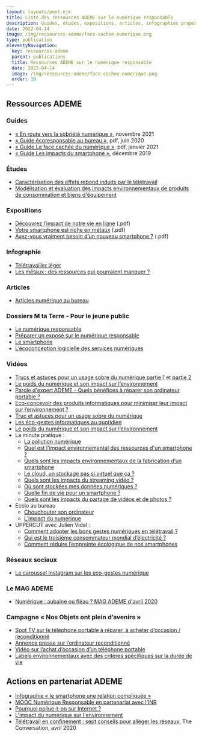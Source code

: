 ```yaml
---
layout: layouts/post.njk
title: Liste des ressources ADEME sur le numérique responsable
description: Guides, études, expositions, articles, infographies proposées par l'Ademe sur les impacts environnementaux du numérique et les moyens de les réduire.
date: 2022-04-14
image: /img/ressources-ademe/face-cachee-numerique.png
type: publication
eleventyNavigation:
  key: ressources-ademe
  parent: publications
  title: Ressources ADEME sur le numérique responsable
  date: 2022-04-14
  image: /img/ressources-ademe/face-cachee-numerique.png
  order: 10
---
```


## Ressources ADEME

### Guides

- [« En route vers la sobriété numérique »](https://librairie.ademe.fr/consommer-autrement/5086-en-route-vers-la-sobriete-numerique-9791029718755.html), novembre 2021
-	[« Guide écoresponsable au bureau »](https://librairie.ademe.fr/cadic/174/guide-pratique-ecoresponsable-au-bureau.pdf?modal=false), pdf, juin 2020
-	[« Guide La face cachée du numérique »](https://librairie.ademe.fr/cadic/4932/guide-pratique-face-cachee-numerique.pdf?modal=false), pdf, janvier 2021
-	[« Guide Les impacts du smartphone »](https://www.ademe.fr/impacts-smartphone), décembre 2019

### Études

- [Caractérisation des effets rebond induits par le télétravail](https://www.ademe.fr/caracterisation-effets-rebond-induits-teletravail)
- [Modélisation et évaluation des impacts environnementaux de produits de consommation et biens d'équipement](https://www.ademe.fr/modelisation-evaluation-impacts-environnementaux-produits-consommation-biens-dequipement)

### Expositions

-	[Découvrez l’impact de notre vie en ligne](https://www.mtaterre.fr/sites/default/files/infographie-numerique-responsable-mtt.pdf) (.pdf)
-	[Votre smartphone est riche en métaux](https://ged.fne.asso.fr/silverpeas/LinkFile/Key/e6e8caca-4a59-4a08-a618-9e1f9c383668/Panneau_expo_FNE_PdL_metaux_smartphone_oct2017.pdf) (.pdf)
-	[Avez-vous vraiment besoin d’un nouveau smartphone ?](https://www.mtaterre.fr/sites/default/files/affiche-smartphone-synthese-gestes.pdf) (.pdf)

### Infographie

- [Télétravailler léger](https://librairie.ademe.fr/consommer-autrement/249-comment-teletravailler-leger-.html)
- [Les métaux : des ressources qui pourraient manquer ?](https://multimedia.ademe.fr/infographies/infographie-terres-rares-ademe/)

### Articles

-	[Articles numérique au bureau](https://particuliers.ademe.fr/au-bureau/numerique)

### Dossiers M ta Terre - Pour le jeune public

-	[Le numérique responsable](https://www.mtaterre.fr/dossiers/le-numerique-responsable)
-	[Préparer un exposé sur le numérique responsable](https://www.mtaterre.fr/le-numerique-responsable)
-	[Le smartphone](https://www.mtaterre.fr/dossiers/le-smartphone-pas-si-smart-pour-lenvironnement)
-	[L’écoconception logicielle des services numériques](https://www.mtaterre.fr/dossiers/lecoconception-logicielle-des-services-numeriques-cest-quoi)

### Vidéos

- [Trucs et astuces pour un usage sobre du numérique partie 1](https://www.youtube.com/watch?v=xZhq3gaoc8Y) et [partie 2](https://www.youtube.com/watch?v=wKs6L4MWl_8)
- [Le poids du numérique et son impact sur l’environnement](https://www.youtube.com/watch?v=o4_DLOuGToQ)
-	[Parole d'expert ADEME - Quels bénéfices à réparer son ordinateur portable ?](https://www.youtube.com/watch?v=ImQquyiEah0&list=PLIGbVmWpW-WxoN8Nvf43Cx3HpBfGvuz31&index=2)
-	[Eco-concevoir des produits informatiques pour minimiser leur impact sur l’environnement ?](https://www.youtube.com/watch?v=4LAFa-OMy7M)
-	[Truc et astuces pour un usage sobre du numérique](https://www.youtube.com/watch?v=wKs6L4MWl_8)
-	[Les éco-gestes informatiques au quotidien](https://www.youtube.com/watch?v=FXDfrciFNIY)
-	[Le poids du numérique et son impact sur l’environnement](https://www.youtube.com/watch?v=o4_DLOuGToQ)
-	La minute pratique :
    -	[La pollution numérique](https://www.youtube.com/watch?v=ii0c1twh-PE)
    - [Quel est l'impact environnemental des ressources d'un smartphone ?](https://www.youtube.com/watch?v=lbxvzYXDmFQ)
    - [Quels sont les impacts environnementaux de la fabrication d’un smartphone](https://www.youtube.com/watch?v=05uWBh_HZ4s)
    - [Le cloud, un stockage pas si virtuel que ça ?](https://www.youtube.com/watch?v=4gD4SBmhzyk)
    - [Quels sont les impacts du streaming vidéo ?](https://www.youtube.com/watch?v=DuOYFEJ4GW0)
    - [Où sont stockées mes données numériques ?](https://www.youtube.com/watch?v=yY3NBc8spMI)
    - [Quelle fin de vie pour un smartphone ?](https://www.youtube.com/watch?v=2RF1QNhaXio)
    - [Quels sont les impacts du partage de vidéos et de photos ?](https://www.youtube.com/watch?v=YbYr_icc13k)
-	Ecolo au bureau 
    - [Chouchouter son ordinateur](https://www.youtube.com/watch?v=UkqY3Xbc0hQ)
    - [L’impact du numérique](https://www.youtube.com/watch?v=WV7An10k11Q)
-	UPPERCUT avec Julien Vidal : 
    - [Comment adopter les bons gestes numériques en télétravail ?](https://www.youtube.com/watch?v=WPGD_s0Ae10)
    - [Qui est le troisième consommateur mondial d’électricité ?](https://www.youtube.com/watch?v=ti8wFw3WMuw&list=PLIGbVmWpW-WxXSnn_XJxSia9ajf8ehPDC&index=7)
    - [Comment réduire l’empreinte écologique de nos smartphones](https://www.youtube.com/watch?v=AD7ucQy9was)

### Réseaux sociaux

-	[Le caroussel Instagram sur les eco-gestes numérique](https://www.instagram.com/p/B_z__RSCm0y/)

### Le MAG ADEME

-	[Numérique : aubaine ou fléau ? MAG ADEME d'avril 2020](https://fr.calameo.com/read/00459949924503230a136)

### Campagne « Nos Objets ont plein d’avenirs » 

-	[Spot TV sur le téléphone portable à réparer, à acheter d’occasion / reconditionné](https://www.youtube.com/watch?v=_NCDJCOaS6g)
-	[Annonce presse sur l’ordinateur reconditionné](https://longuevieauxobjets.gouv.fr/sites/ademe.fr/files/documents/210x297_AFFICHETTE_STANDARD_OCCASION.pdf )
-	[Vidéo sur l’achat d’occasion d’un téléphone portable](https://www.youtube.com/watch?time_continue=2&v=CWoPNQM9dyQ)
-	[Labels environnementaux avec des critères spécifiques sur la durée de vie](https://longuevieauxobjets.gouv.fr/acheter-durable/multimedia)

## Actions en partenariat ADEME

-	[Infographie « le smartphone une relation compliquée »](https://www.qqf.fr/infographie/52/smartphone)
-	[MOOC Numérique Responsable en partenariat avec l’INR](https://www.academie-nr.org/)
-	[Pourquoi pollue-t-on sur Internet ?](https://www.youtube.com/watch?v=hyziGePiG8U)
-	[L'impact du numérique sur l'environnement](https://www.youtube.com/watch?v=iEF_rFQBynw)
-	[Télétravail en confinement : sept conseils pour alléger les réseaux](https://theconversation.com/teletravail-en-confinement-sept-conseils-pour-alleger-les-reseaux-136570), The Conversation, avril 2020
